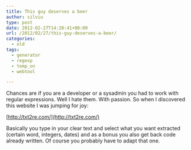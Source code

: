 ```yaml
---
title: This guy deserves a beer
author: silviu
type: post
date: 2012-02-27T14:20:41+00:00
url: /2012/02/27/this-guy-deserves-a-beer/
categories:
  - old
tags:
  - generator
  - regexp
  - temp_on
  - webtool

---
```

Chances are if you are a developer or a sysadmin you had to work with regular expressions. Well I hate them. With passion. So when I discovered this website I was jumping for joy:

[http://txt2re.com/](http://txt2re.com/)

Basically you type in your clear text and select what you want extracted (certain word, integers, dates) and as a bonus you also get back code already written. Of course you probably have to adapt that one.